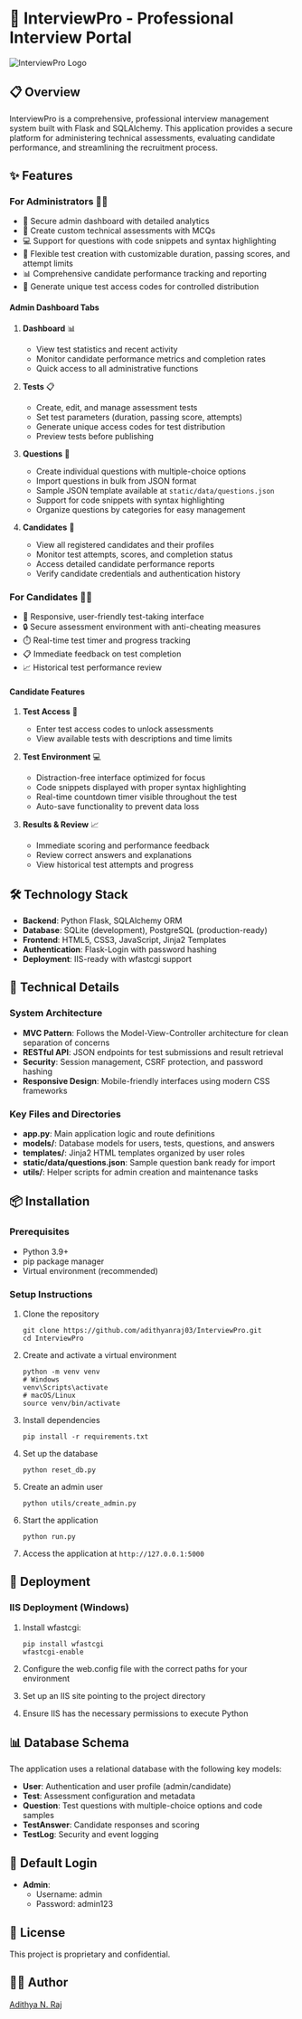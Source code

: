 # 🚀 InterviewPro - Professional Interview Portal

![InterviewPro Logo](static/images/logo.png)

## 📋 Overview

InterviewPro is a comprehensive, professional interview management system built with Flask and SQLAlchemy. This application provides a secure platform for administering technical assessments, evaluating candidate performance, and streamlining the recruitment process.

## ✨ Features

### For Administrators 👨‍💼

- 🔐 Secure admin dashboard with detailed analytics
- 📝 Create custom technical assessments with MCQs
- 💻 Support for questions with code snippets and syntax highlighting
- 🧩 Flexible test creation with customizable duration, passing scores, and attempt limits
- 📊 Comprehensive candidate performance tracking and reporting
- 🔄 Generate unique test access codes for controlled distribution

#### Admin Dashboard Tabs

1. **Dashboard** 📊
   - View test statistics and recent activity
   - Monitor candidate performance metrics and completion rates
   - Quick access to all administrative functions

2. **Tests** 📋
   - Create, edit, and manage assessment tests
   - Set test parameters (duration, passing score, attempts)
   - Generate unique access codes for test distribution
   - Preview tests before publishing

3. **Questions** 🧩
   - Create individual questions with multiple-choice options
   - Import questions in bulk from JSON format
   - Sample JSON template available at `static/data/questions.json`
   - Support for code snippets with syntax highlighting
   - Organize questions by categories for easy management

4. **Candidates** 👥
   - View all registered candidates and their profiles
   - Monitor test attempts, scores, and completion status
   - Access detailed candidate performance reports
   - Verify candidate credentials and authentication history

### For Candidates 👨‍💻

- 📱 Responsive, user-friendly test-taking interface
- 🔒 Secure assessment environment with anti-cheating measures
- ⏱️ Real-time test timer and progress tracking
- 📋 Immediate feedback on test completion
- 📈 Historical test performance review

#### Candidate Features

1. **Test Access** 🎫
   - Enter test access codes to unlock assessments
   - View available tests with descriptions and time limits
   
2. **Test Environment** 💻
   - Distraction-free interface optimized for focus
   - Code snippets displayed with proper syntax highlighting
   - Real-time countdown timer visible throughout the test
   - Auto-save functionality to prevent data loss
   
3. **Results & Review** 📈
   - Immediate scoring and performance feedback
   - Review correct answers and explanations
   - View historical test attempts and progress

## 🛠️ Technology Stack

- **Backend**: Python Flask, SQLAlchemy ORM
- **Database**: SQLite (development), PostgreSQL (production-ready)
- **Frontend**: HTML5, CSS3, JavaScript, Jinja2 Templates
- **Authentication**: Flask-Login with password hashing
- **Deployment**: IIS-ready with wfastcgi support

## 🔧 Technical Details

### System Architecture

- **MVC Pattern**: Follows the Model-View-Controller architecture for clean separation of concerns
- **RESTful API**: JSON endpoints for test submissions and result retrieval
- **Security**: Session management, CSRF protection, and password hashing
- **Responsive Design**: Mobile-friendly interfaces using modern CSS frameworks

### Key Files and Directories

- **app.py**: Main application logic and route definitions
- **models/**: Database models for users, tests, questions, and answers
- **templates/**: Jinja2 HTML templates organized by user roles
- **static/data/questions.json**: Sample question bank ready for import
- **utils/**: Helper scripts for admin creation and maintenance tasks

## 📦 Installation

### Prerequisites

- Python 3.9+
- pip package manager
- Virtual environment (recommended)

### Setup Instructions

1. Clone the repository
   ```
   git clone https://github.com/adithyanraj03/InterviewPro.git
   cd InterviewPro
   ```

2. Create and activate a virtual environment
   ```
   python -m venv venv
   # Windows
   venv\Scripts\activate
   # macOS/Linux
   source venv/bin/activate
   ```

3. Install dependencies
   ```
   pip install -r requirements.txt
   ```

4. Set up the database
   ```
   python reset_db.py
   ```

5. Create an admin user
   ```
   python utils/create_admin.py
   ```

6. Start the application
   ```
   python run.py
   ```

7. Access the application at `http://127.0.0.1:5000`

## 🚀 Deployment

### IIS Deployment (Windows)

1. Install wfastcgi:
   ```
   pip install wfastcgi
   wfastcgi-enable
   ```

2. Configure the web.config file with the correct paths for your environment
3. Set up an IIS site pointing to the project directory
4. Ensure IIS has the necessary permissions to execute Python

## 📊 Database Schema

The application uses a relational database with the following key models:

- **User**: Authentication and user profile (admin/candidate)
- **Test**: Assessment configuration and metadata
- **Question**: Test questions with multiple-choice options and code samples
- **TestAnswer**: Candidate responses and scoring
- **TestLog**: Security and event logging

## 👤 Default Login

- **Admin**:
  - Username: admin
  - Password: admin123

## 📝 License

This project is proprietary and confidential.

## 👨‍💻 Author

[Adithya N. Raj](https://github.com/adithyanraj03)


